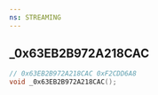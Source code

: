 ```yaml
---
ns: STREAMING
---
```

## _0x63EB2B972A218CAC

```c
// 0x63EB2B972A218CAC 0xF2CDD6A8
void _0x63EB2B972A218CAC();
```


